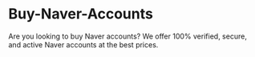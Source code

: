 # Buy-Naver-Accounts
Are you looking to buy Naver accounts? We offer 100% verified, secure, and active Naver accounts at the best prices.
